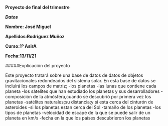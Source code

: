 
**Proyecto de final del trimestre**


***Datos***

**Nombre: José Miguel**

**Apellidos:Rodríguez Muñoz**

**Curso:1º AsirA**

**Fecha:13/11/21**

#####Explicación del proyecto


Este proyecto tratará sobre una base de datos de datos de objetos gravitacionales redondeados del sistema solar.
En esta base de datos se incluirá los campos de matriz;
-los planetas
-las lunas que contiene cada planeta 
-los sátelites que han estudiado los planetas y sus desarrolladores
-composición de la atmósfera,cuando se descubrió por primera vez los planetas
-satélites naturales;su distancia;y si esta cerca del cinturón de asteroides
-si los planetas estan cerca del Sol
-tamaño de los planetas
-los tipos de planetas
-velocidad de escape de la que se puede salir de un planeta en km/s
-fecha en la que los países descubrieron los planetas